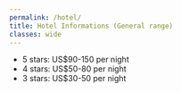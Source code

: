 ```yaml
---
permalink: /hotel/
title: Hotel Informations (General range)
classes: wide
---
```



* 5 stars: US$90-150 per night
* 4 stars: US$50-80 per night
* 3 stars: US$30-50 per night
